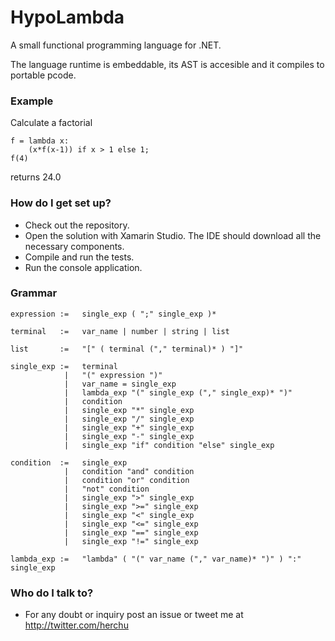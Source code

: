# HypoLambda #

A small functional programming language for .NET.

The language runtime is embeddable, its AST is accesible and it compiles to portable pcode.


### Example ###

Calculate a factorial

    f = lambda x:
        (x*f(x-1)) if x > 1 else 1;
    f(4)

returns 24.0


### How do I get set up? ###

* Check out the repository.
* Open the solution with Xamarin Studio. The IDE should download all the necessary components.
* Compile and run the tests.
* Run the console application.


### Grammar ###

    expression :=   single_exp ( ";" single_exp )*

    terminal   :=   var_name | number | string | list

    list       :=   "[" ( terminal ("," terminal)* ) "]"

    single_exp :=   terminal
                |   "(" expression ")"
                |   var_name = single_exp
                |   lambda_exp "(" single_exp ("," single_exp)* ")"
                |   condition
                |   single_exp "*" single_exp
                |   single_exp "/" single_exp
                |   single_exp "+" single_exp
                |   single_exp "-" single_exp
                |   single_exp "if" condition "else" single_exp

    condition  :=   single_exp
                |   condition "and" condition
                |   condition "or" condition
                |   "not" condition
                |   single_exp ">" single_exp
                |   single_exp ">=" single_exp
                |   single_exp "<" single_exp
                |   single_exp "<=" single_exp
                |   single_exp "==" single_exp
                |   single_exp "!=" single_exp

    lambda_exp :=   "lambda" ( "(" var_name ("," var_name)* ")" ) ":" single_exp



### Who do I talk to? ###

* For any doubt or inquiry post an issue or tweet me at http://twitter.com/herchu


